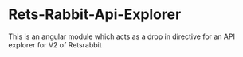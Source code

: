 # Rets-Rabbit-Api-Explorer
This is an angular module which acts as a drop in directive for an API explorer for V2 of Retsrabbit
